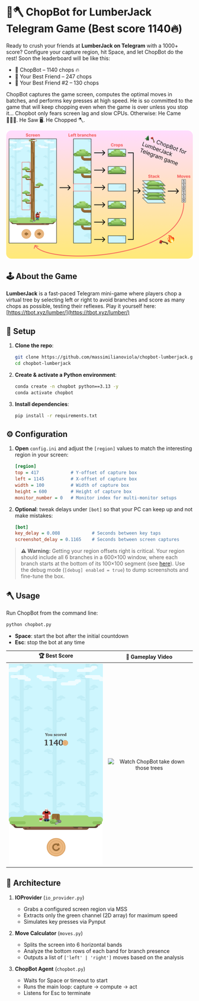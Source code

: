 # 🌲🪓 ChopBot for LumberJack Telegram Game (Best score 1140🔥)

Ready to crush your friends at **LumberJack on Telegram** with a 1000+ score? Configure your capture region, hit Space, and let ChopBot do the rest!
Soon the leaderboard will be like this:
- 🥇 ChopBot – 1140 chops 🔥
- 🥈 Your Best Friend – 247 chops
- 🥉 Your Best Friend #2 – 130 chops

ChopBot captures the game screen, computes the optimal moves in batches, and performs key presses at high speed.
He is so committed to the game that will keep chopping even when the game is over unless you stop it...
Chopbot only fears screen lag and slow CPUs. Otherwise: He Came 👨🏼‍💻. He Saw 🖥️. He Chopped 🪓.

![Pipeline](assets/chopbot.png)

## 🕹️ About the Game

**LumberJack** is a fast-paced Telegram mini-game where players chop a virtual tree by selecting left or right to avoid branches and score as many chops as possible, testing their reflexes.
Play it yourself here: [https://tbot.xyz/lumber/](https://tbot.xyz/lumber/)

## 🔧 Setup

1. **Clone the repo**:
   ```bash
   git clone https://github.com/massimilianoviola/chopbot-lumberjack.git
   cd chopbot-lumberjack
   ```
2. **Create & activate a Python environment**:
   ```bash
   conda create -n chopbot python==3.13 -y
   conda activate chopbot
   ```
3. **Install dependencies**:
   ```bash
   pip install -r requirements.txt
   ```

## ⚙️ Configuration

1. **Open** `config.ini` and adjust the `[region]` values to match the interesting region in your screen:
   ```ini
   [region]
   top = 417            # Y-offset of capture box
   left = 1145          # X-offset of capture box
   width = 100          # Width of capture box
   height = 600         # Height of capture box
   monitor_number = 0   # Monitor index for multi-monitor setups
   ```
2. **Optional**: tweak delays under `[bot]` so that your PC can keep up and not make mistakes:
   ```ini
   [bot]
   key_delay = 0.008            # Seconds between key taps
   screenshot_delay = 0.1165    # Seconds between screen captures
   ```

> **⚠️ Warning:** Getting your region offsets right is critical. Your region should include all 6 branches in a 600×100 window, where each branch starts at the bottom of its 100×100 segment (see [here](assets/screen-20250421-220705-529.png)). Use the debug mode (`[debug] enabled = true`) to dump screenshots and fine-tune the box.

## 🪓 Usage

Run ChopBot from the command line:

```bash
python chopbot.py
```

- **Space**: start the bot after the initial countdown
- **Esc**: stop the bot at any time

| 🏆 Best Score                                         | 🎥 Gameplay Video                                       |
| :---------------------------------------------------: | :-----------------------------------------------------: |
| ![Best Scores Screenshot (1140)](assets/best_score.png) | ![Watch ChopBot take down those trees](assets/gameplay.gif) |

## 🧩 Architecture

1. **IOProvider** (`io_provider.py`)
   - Grabs a configured screen region via MSS
   - Extracts only the green channel (2D array) for maximum speed
   - Simulates key presses via Pynput

2. **Move Calculator** (`moves.py`)
   - Splits the screen into 6 horizontal bands
   - Analyze the bottom rows of each band for branch presence
   - Outputs a list of `['left' | 'right']` moves based on the analysis

3. **ChopBot Agent** (`chopbot.py`)
   - Waits for Space or timeout to start
   - Runs the main loop: capture → compute → act
   - Listens for Esc to terminate
